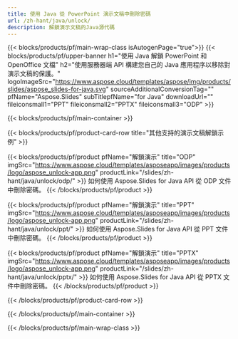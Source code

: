 ```yaml
---
title: 使用 Java 從 PowerPoint 演示文稿中刪除密碼
url: /zh-hant/java/unlock/
description: 解鎖演示文稿的Java源代碼
---
```


{{< blocks/products/pf/main-wrap-class isAutogenPage="true">}}
{{< blocks/products/pf/upper-banner h1="使用 Java 解鎖 PowerPoint 和 OpenOffice 文檔" h2="使用服務器端 API 構建您自己的 Java 應用程序以移除對演示文稿的保護。" logoImageSrc="https://www.aspose.cloud/templates/aspose/img/products/slides/aspose_slides-for-java.svg" sourceAdditionalConversionTag="" pfName="Aspose.Slides" subTitlepfName="for Java" downloadUrl="" fileiconsmall1="PPT" fileiconsmall2="PPTX" fileiconsmall3="ODP" >}}

{{< blocks/products/pf/main-container >}}

{{< blocks/products/pf/product-card-row title="其他支持的演示文稿解鎖示例" >}}

{{< blocks/products/pf/product pfName="解鎖演示" title="ODP" imgSrc="https://www.aspose.cloud/templates/asposeapp/images/products/logo/aspose_unlock-app.png" productLink="/slides/zh-hant/java/unlock/odp/" >}}
如何使用 Aspose.Slides for Java API 從 ODP 文件中刪除密碼。
{{< /blocks/products/pf/product >}}

{{< blocks/products/pf/product pfName="解鎖演示" title="PPT" imgSrc="https://www.aspose.cloud/templates/asposeapp/images/products/logo/aspose_unlock-app.png" productLink="/slides/zh-hant/java/unlock/ppt/" >}}
如何使用 Aspose.Slides for Java API 從 PPT 文件中刪除密碼。
{{< /blocks/products/pf/product >}}

{{< blocks/products/pf/product pfName="解鎖演示" title="PPTX" imgSrc="https://www.aspose.cloud/templates/asposeapp/images/products/logo/aspose_unlock-app.png" productLink="/slides/zh-hant/java/unlock/pptx/" >}}
如何使用 Aspose.Slides for Java API 從 PPTX 文件中刪除密碼。
{{< /blocks/products/pf/product >}}



{{< /blocks/products/pf/product-card-row >}}

{{< /blocks/products/pf/main-container >}}
    
{{< /blocks/products/pf/main-wrap-class >}}